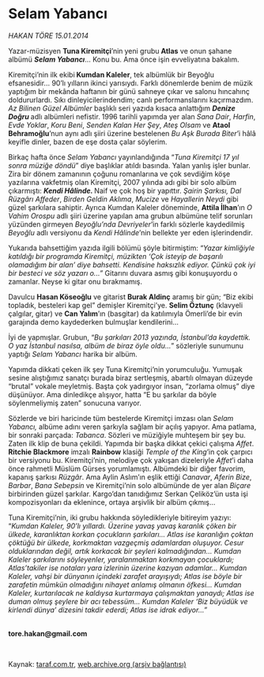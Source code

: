 # Selam Yabancı

*HAKAN TÖRE 15.01.2014*

<div class="yazi"><p>Yazar-müzisyen <b>Tuna Kiremitçi</b>’nin<b> </b>yeni grubu<b> Atlas</b> ve onun şahane albümü <b><i>Selam Yabancı</i></b>... Konu bu. Ama önce işin evveliyatına bakalım.</p>
<p>Kiremitçi’nin ilk ekibi<b> Kumdan Kaleler</b>, tek albümlük bir Beyoğlu efsanesidir... 90’lı yılların ikinci yarısıydı. Farklı dönemlerde benim de müzik yaptığım bir mekânda haftanın bir günü sahneye çıkar ve salonu hıncahınç doldururlardı. Sıkı dinleyicilerindendim; canlı performanslarını kaçırmazdım. <i>Az Bilinen Güzel Albümler</i> başlıklı seri yazıda kısaca anlattığım <b><i>Denize Doğru</i> </b>adlı albümleri nefistir.<b> </b>1996 tarihli yapımda yer alan<b> </b><i>Sana Dair</i>, <i>Harfin</i>, <i>Evde Yoklar</i>, <i>Koru Beni</i>, <i>Senden Kalan Her Şey</i>,<i> Ateş Olsam </i>ve <b>Ataol Behramoğlu</b>’nun aynı adlı şiiri üzerine bestelenen <i>Bu Aşk Burada Biter</i>’i hâlâ keyifle dinler, bazen de eşe dosta çalar söylerim. </p>
<p>Birkaç hafta önce <i>Selam Yabancı </i>yayınlandığında “<i>Tuna Kiremitçi 17 yıl sonra müziğe döndü</i>” diye başlıklar atıldı basında. Yalan yanlış işler bunlar. Zira bir dönem zamanının çoğunu romanlarına ve çok sevdiğim köşe yazılarına vakfetmiş olan Kiremitçi, 2007 yılında adı gibi bir solo albüm çıkarmıştı: <b><i>Kendi Hâlinde. </i></b>Naif ve çok hoş bir yapıttır. <i>Şairin Şarkısı, Dal Rüzgârı Affeder</i>, <i>Birden Geldin Aklıma</i>, <i>Mucize </i>ve <i>Hayallerin Neydi</i> gibi güzel şarkılara sahiptir. Ayrıca Kumdan Kaleler döneminde, <b>Attila İlhan</b>’ın <i>O Vahim Orospu </i>adlı şiiri üzerine yapılan ama grubun albümüne telif sorunları yüzünden girmeyen <i>Beyoğlu’nda Devriyeler</i>’in farklı sözlerle kaydedilmiş <i>Beyoğlu</i> adlı versiyonu da <i>Kendi Hâlinde</i>’nin bellekte yer eden işlerindendir.</p>
<p>Yukarıda bahsettiğim yazıda ilgili bölümü şöyle bitirmiştim: “<i>Yazar kimliğiyle katıldığı bir programda Kiremitçi, müzikten ‘Çok isteyip de başarılı olamadığım bir alan’ diye bahsetti. Kendisine haksızlık ediyor. Çünkü çok iyi bir besteci ve söz yazarı o...”</i> Gitarını duvara asmış gibi konuşuyordu o zamanlar. Neyse ki gitar onu bırakmamış. </p>
<p>Davulcu <b>Hasan Köseoğlu</b> ve gitarist <b>Burak Aldinç</b> aramış bir gün; “Biz ekibi topladık, besteleri kap gel” demişler Kiremitçi’ye. <b>Selim Öztunç</b> (klavyeli çalgılar, gitar) ve <b>Can Yalım</b>’ın (basgitar) da katılımıyla Ömerli’de bir evin garajında demo kaydederken bulmuşlar kendilerini...</p>
<p>İyi de yapmışlar. Grubun, “<i>Bu şarkıları 2013 yazında, İstanbul’da kaydettik. O yaz İstanbul nasılsa, albüm de biraz öyle oldu...</i>” sözleriyle sunumunu yaptığı <i>Selam Yabancı</i> harika bir albüm. </p>
<p>Yapımda dikkati çeken ilk şey Tuna Kiremitçi’nin yorumculuğu. Yumuşak sesine alıştığımız sanatçı burada biraz sertleşmiş, abartılı olmayan düzeyde “brutal” vokale meyletmiş. Başta çok yadırgıyor insan, “zorlama olmuş” diye düşünüyor. Ama dinledikçe alışıyor, hatta “E bu şarkılar da böyle söylenmeliymiş zaten” sonucuna varıyor.</p>
<p>Sözlerde ve biri haricinde tüm bestelerde Kiremitçi imzası olan<i> Selam Yabancı, </i>albüme adını veren şarkıyla sağlam bir açılış yapıyor. Ama patlama, bir sonraki parçada: <i>Tabanca</i>. Sözleri ve müziğiyle muhteşem bir şey bu. Zaten ilk klip de buna çekildi. Yapımda bir başka dikkat çekici çalışma <i>Affet</i>. <b>Ritchie Blackmore</b> imzalı <b>Rainbow</b> klasiği <i>Temple of the King</i>’in çok çarpıcı bir versiyonu bu. Kiremitçi’nin, melodiye çok yakışan dizeleriyle <i>Affet</i>’i daha önce rahmetli Müslüm Gürses yorumlamıştı. Albümdeki bir diğer favorim, kapanış şarkısı <i>Rüzgâr</i>. Ama Aylin Aslım’ın eşlik ettiği <i>Canavar</i>, <i>Aferin Bize</i>, <i>Barbar</i>, <i>Bana Sebepsin</i> ve Kiremitçi’nin solo albümünde de yer alan <i>Biçare</i> birbirinden güzel şarkılar. Kargo’dan tanıdığımız Serkan Çeliköz’ün usta işi kompozisyonları da eklenince, ortaya arşivlik bir albüm çıkmış...</p>
<p>Tuna Kiremitçi’nin, iki grubu hakkında söyledikleriyle bitireyim yazıyı: “<i>Kumdan Kaleler, 90’lı yıllardı. Üzerine yavaş yavaş karanlık çöken bir ülkede, karanlıktan korkan çocukların şarkıları... Atlas ise karanlığın çoktan çöktüğü bir ülkede, korkmaktan vazgeçmiş adamlardan oluşuyor. Cesur olduklarından değil, artık korkacak bir şeyleri kalmadığından... Kumdan Kaleler şarkılarını söyleyenler, yaralanmaktan korkmayan çocuklardı; Atlas’takiler ise notaları yara izlerinin üzerine kazıyan adamlar... Kumdan Kaleler, vahşi bir dünyanın içindeki zarafet arayışıydı; Atlas ise böyle bir zarafetin mümkün olmadığını nihayet anlamış olmanın öfkesi... Kumdan Kaleler, kurtarılacak ne kaldıysa kurtarmaya çalışmaktan yanaydı; Atlas ise duman olmuş şeylere bir acı tebessüm... Kumdan Kaleler ‘Biz büyüdük ve kirlendi dünya’ dizesini takdir ederdi; Atlas ise idrak ediyor...”</i></p><b>
<p><br/>tore.hakan@gmail.com</p>
<p></p></b> 
</div>

Kaynak: [taraf.com.tr](http://www.taraf.com.tr:80/hakan-tore/makale-selam-yabanci.htm), [web.archive.org (arşiv bağlantısı)](http://web.archive.org/web/20140117122254/http://www.taraf.com.tr:80/hakan-tore/makale-selam-yabanci.htm)
